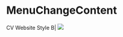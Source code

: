 # MenuChangeContent
CV Website Style B|
![](https://github.com/damlahub/MenuChangeContent/blob/main/ss.gif)
